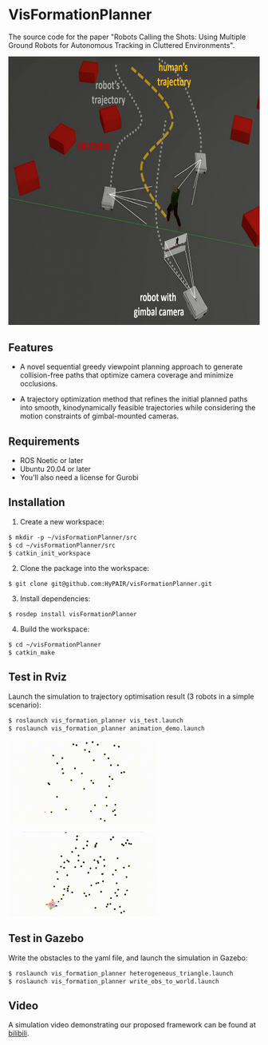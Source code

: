 # VisFormationPlanner
The source code for the paper "Robots Calling the Shots: Using Multiple Ground Robots for Autonomous Tracking in Cluttered Environments".
<p align="center">
  <img src="https://github.com/HyPAIR/VisFormationPlanner/blob/main/documents/over_view.png" alt="formation_planning" width="729" height=538.5">
</p>

## Features

 - A novel sequential greedy viewpoint planning approach to generate collision-free paths that optimize camera coverage and minimize occlusions.
 
 - A trajectory optimization method that refines the initial planned paths into smooth, kinodynamically feasible trajectories while considering the motion constraints of gimbal-mounted cameras.

## Requirements

 - ROS Noetic or later
 - Ubuntu 20.04 or later
 - You'll also need a license for Gurobi

## Installation

1. Create a new workspace:

```shell
$ mkdir -p ~/visFormationPlanner/src
$ cd ~/visFormationPlanner/src
$ catkin_init_workspace
```

2. Clone the package into the workspace:

```shell
$ git clone git@github.com:HyPAIR/visFormationPlanner.git
```

3. Install dependencies:
```shell
$ rosdep install visFormationPlanner
```

4. Build the workspace:

```shell
$ cd ~/visFormationPlanner
$ catkin_make
```

## Test in Rviz

Launch the simulation to trajectory optimisation result (3 robots in a simple scenario):
```shell
$ roslaunch vis_formation_planner vis_test.launch
$ roslaunch vis_formation_planner animation_demo.launch
```
<p>
  <img src="https://github.com/HyPAIR/VisFormationPlanner/blob/main/documents/rviz_3.gif" alt="rviz_3" width="300">
</p>

<p>
  <img src="https://github.com/HyPAIR/VisFormationPlanner/blob/main/documents/rviz_4.gif" alt="rviz_4" width="300">
</p>

## Test in Gazebo

Write the obstacles to the yaml file, and launch the simulation in Gazebo:
```shell
$ roslaunch vis_formation_planner heterogeneous_triangle.launch
$ roslaunch vis_formation_planner write_obs_to_world.launch
```

## Video

A simulation video demonstrating our proposed framework can be found at [bilibili](https://www.bilibili.com/video/BV15Z9jY2ECA/?spm_id_from=333.1387.list.card_archive.click&vd_source=bf49c74265570abfae0e3bacc588f839).
